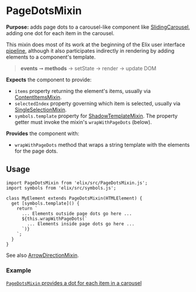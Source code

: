 # PageDotsMixin

**Purpose:** adds page dots to a carousel-like component like [SlidingCarousel](SlidingCarousel), adding one dot for each item in the carousel.

This mixin does most of its work at the beginning of the Elix user interface [pipeline](pipeline), although it also participates indirectly in rendering by adding elements to a component's template.

> **events** ➞ **methods** → setState → render → update DOM

**Expects** the component to provide:
* `items` property returning the element's items, usually via [ContentItemsMixin](ContentItemsMixin).
* `selectedIndex` property governing which item is selected, usually via [SingleSelectionMixin](SingleSelectionMixin).
* `symbols.template` property for [ShadowTemplateMixin](ShadowTemplateMixin). The property getter must invoke the mixin's `wrapWithPageDots` (below).

**Provides** the component with:
* `wrapWithPageDots` method that wraps a string template with the elements for the page dots.


## Usage

    import PageDotsMixin from 'elix/src/PageDotsMixin.js';
    import symbols from 'elix/src/symbols.js';

    class MyElement extends PageDotsMixin(HTMLElement) {
      get [symbols.template]() {
        return `
          ... Elements outside page dots go here ...
          ${this.wrapWithPageDots(`
            ... Elements inside page dots go here ...
          `)}
        `;
      }
    }

See also [ArrowDirectionMixin](ArrowDirectionMixin).


### Example

[`PageDotsMixin` provides a dot for each item in a carousel](/demos/slidingPagesWithDots.html)
